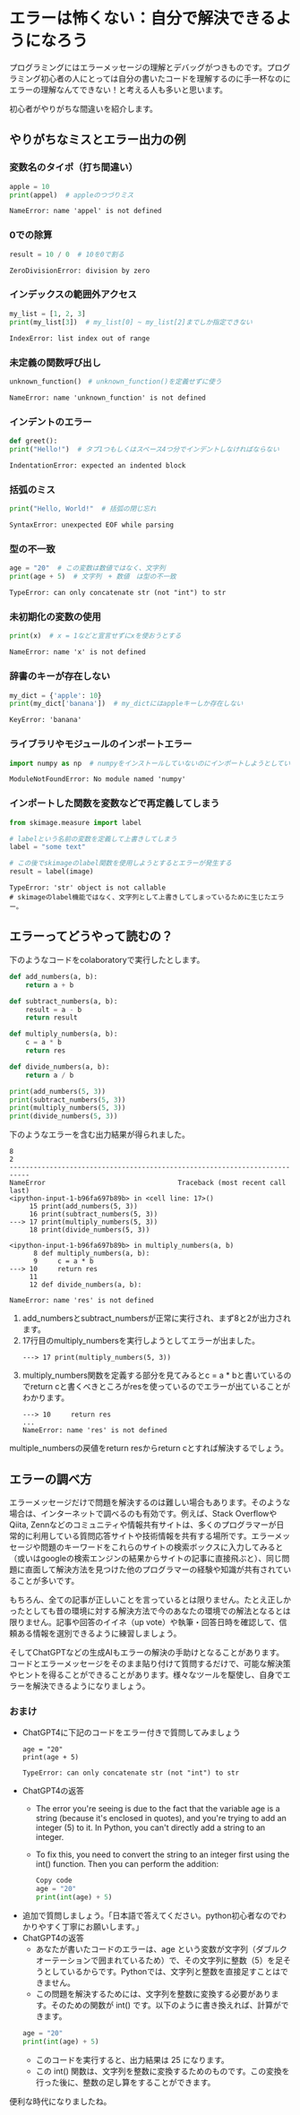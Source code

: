 # エラーは怖くない：自分で解決できるようになろう

プログラミングにはエラーメッセージの理解とデバッグがつきものです。プログラミング初心者の人にとっては自分の書いたコードを理解するのに手一杯なのにエラーの理解なんてできない！と考える人も多いと思います。

初心者がやりがちな間違いを紹介します。

## やりがちなミスとエラー出力の例

### 変数名のタイポ（打ち間違い）
```python
apple = 10
print(appel)  # appleのつづりミス
```
```shell
NameError: name 'appel' is not defined
```

### 0での除算
```python
result = 10 / 0  # 10を0で割る
```
```shell
ZeroDivisionError: division by zero
```

### インデックスの範囲外アクセス
```python
my_list = [1, 2, 3] 
print(my_list[3])  # my_list[0] ~ my_list[2]までしか指定できない
```
```shell
IndexError: list index out of range
```

### 未定義の関数呼び出し
```python
unknown_function()　# unknown_function()を定義せずに使う
```
```shell
NameError: name 'unknown_function' is not defined
```

### インデントのエラー
```python
def greet():
print("Hello!")  # タブ1つもしくはスペース4つ分でインデントしなければならない
```

```shell
IndentationError: expected an indented block
```
### 括弧のミス
```python
print("Hello, World!"  # 括弧の閉じ忘れ
```
```shell
SyntaxError: unexpected EOF while parsing
```

### 型の不一致
```python
age = "20"  # この変数は数値ではなく、文字列
print(age + 5)  # 文字列　+ 数値　は型の不一致
```
```shell
TypeError: can only concatenate str (not "int") to str
```

### 未初期化の変数の使用
```python
print(x)  # x = 1などと宣言せずにxを使おうとする
```
```shell
NameError: name 'x' is not defined
```
### 辞書のキーが存在しない
```python
my_dict = {'apple': 10}
print(my_dict['banana'])  # my_dictにはappleキーしか存在しない
```
```
KeyError: 'banana'
```
### ライブラリやモジュールのインポートエラー
```python
import numpy as np  # numpyをインストールしていないのにインポートしようとしている
```
```shell
ModuleNotFoundError: No module named 'numpy'
```

### インポートした関数を変数などで再定義してしまう

``` python
from skimage.measure import label

# labelという名前の変数を定義して上書きしてしまう
label = "some text"

# この後でskimageのlabel関数を使用しようとするとエラーが発生する
result = label(image)
```

```shell
TypeError: 'str' object is not callable
# skimageのlabel機能ではなく、文字列として上書きしてしまっているために生じたエラー。
```

## エラーってどうやって読むの？

下のようなコードをcolaboratoryで実行したとします。
```python
def add_numbers(a, b):
    return a + b

def subtract_numbers(a, b):
    result = a - b
    return result

def multiply_numbers(a, b):
    c = a * b
    return res

def divide_numbers(a, b):
    return a / b

print(add_numbers(5, 3))
print(subtract_numbers(5, 3))
print(multiply_numbers(5, 3))
print(divide_numbers(5, 3))
```
下のようなエラーを含む出力結果が得られました。
```shell
8
2
---------------------------------------------------------------------------
NameError                                 Traceback (most recent call last)
<ipython-input-1-b96fa697b89b> in <cell line: 17>()
     15 print(add_numbers(5, 3))
     16 print(subtract_numbers(5, 3))
---> 17 print(multiply_numbers(5, 3))
     18 print(divide_numbers(5, 3))

<ipython-input-1-b96fa697b89b> in multiply_numbers(a, b)
      8 def multiply_numbers(a, b):
      9     c = a * b
---> 10     return res
     11 
     12 def divide_numbers(a, b):

NameError: name 'res' is not defined
```
1. add_numbersとsubtract_numbersが正常に実行され、まず8と2が出力されます。
2. 17行目のmultiply_numbersを実行しようとしてエラーが出ました。
    ```shell
    ---> 17 print(multiply_numbers(5, 3))
    ``` 
3. multiply_numbers関数を定義する部分を見てみるとc = a * bと書いているのでreturn cと書くべきところがresを使っているのでエラーが出ていることがわかります。
    ```shell
    ---> 10     return res
    ...
    NameError: name 'res' is not defined
    ```

multiple_numbersの戻値をreturn resからreturn cとすれば解決するでしょう。

## エラーの調べ方
エラーメッセージだけで問題を解決するのは難しい場合もあります。そのような場合は、インターネットで調べるのも有効です。例えば、Stack OverflowやQiita, Zennなどのコミュニティや情報共有サイトは、多くのプログラマーが日常的に利用している質問応答サイトや技術情報を共有する場所です。エラーメッセージや問題のキーワードをこれらのサイトの検索ボックスに入力してみると（或いはgoogleの検索エンジンの結果からサイトの記事に直接飛ぶと）、同じ問題に直面して解決方法を見つけた他のプログラマーの経験や知識が共有されていることが多いです。

もちろん、全ての記事が正しいことを言っているとは限りません。たとえ正しかったとしても昔の環境に対する解決方法で今のあなたの環境での解法となるとは限りません。記事や回答のイイネ（up vote）や執筆・回答日時を確認して、信頼ある情報を選別できるように練習しましょう。

そしてChatGPTなどの生成AIもエラーの解決の手助けとなることがあります。コードとエラーメッセージをそのまま貼り付けて質問するだけで、可能な解決策やヒントを得ることができることがあります。様々なツールを駆使し、自身でエラーを解決できるようになりましょう。

### おまけ
- ChatGPT4に下記のコードをエラー付きで質問してみましょう
    ```shell
    age = "20"
    print(age + 5)

    TypeError: can only concatenate str (not "int") to str
    ```
- ChatGPT4の返答
    - The error you're seeing is due to the fact that the variable age is a string (because it's enclosed in quotes), and you're trying to add an integer (5) to it. In Python, you can't directly add a string to an integer.
    - To fix this, you need to convert the string to an integer first using the int() function. Then you can perform the addition:

        ```python
        Copy code
        age = "20"
        print(int(age) + 5)
        ```
- 追加で質問しましょう。「日本語で答えてください。python初心者なのでわかりやすく丁寧にお願いします。」
- ChatGPT4の返答
    - あなたが書いたコードのエラーは、age という変数が文字列（ダブルクオーテーションで囲まれているため）で、その文字列に整数（5）を足そうとしているからです。Pythonでは、文字列と整数を直接足すことはできません。
    - この問題を解決するためには、文字列を整数に変換する必要があります。そのための関数が int() です。以下のように書き換えれば、計算ができます。
    ```python
    age = "20"
    print(int(age) + 5)
    ```
    - このコードを実行すると、出力結果は 25 になります。
    - この int() 関数は、文字列を整数に変換するためのものです。この変換を行った後に、整数の足し算をすることができます。

便利な時代になりましたね。